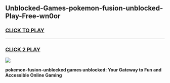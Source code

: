 
## Unblocked-Games-pokemon-fusion-unblocked-Play-Free-wn0or
<h3>
<a href="https://premium76.site?title=pokemon-fusion-unblocked&ref=10A">CLICK TO PLAY</a></h3>
<hr>

<h3>
<a href="https://premium76.site?title=pokemon-fusion-unblocked&ref=10A">CLICK 2 PLAY</a>
  
</h3>

<a href="https://premium76.site?title=pokemon-fusion-unblocked&ref=10A"><img src="https://clearcache.store/games.png"></a>


**pokemon-fusion-unblocked games unblocked: Your Gateway to Fun and Accessible Online Gaming**
